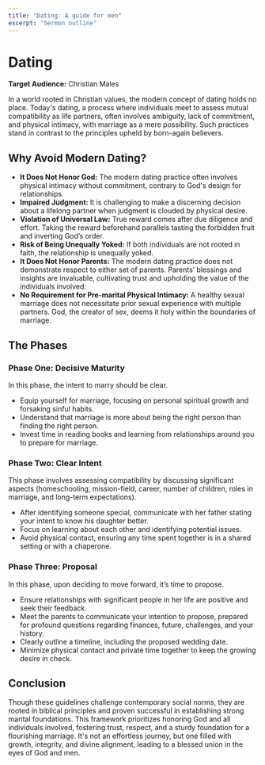 ```yaml
---
title: "Dating: A guide for men"
excerpt: "Sermon outline"
---
```


# Dating

**Target Audience:** Christian Males

In a world rooted in Christian values, the modern concept of dating holds no place. Today's dating, a process where individuals meet to assess mutual compatibility as life partners, often involves ambiguity, lack of commitment, and physical intimacy, with marriage as a mere possibility. Such practices stand in contrast to the principles upheld by born-again believers.

## Why Avoid Modern Dating?

- **It Does Not Honor God:** The modern dating practice often involves physical intimacy without commitment, contrary to God's design for relationships.
- **Impaired Judgment:** It is challenging to make a discerning decision about a lifelong partner when judgment is clouded by physical desire.
- **Violation of Universal Law:** True reward comes after due diligence and effort. Taking the reward beforehand parallels tasting the forbidden fruit and inverting God’s order.
- **Risk of Being Unequally Yoked:** If both individuals are not rooted in faith, the relationship is unequally yoked.
- **It Does Not Honor Parents:** The modern dating practice does not demonstrate respect to either set of parents. Parents’ blessings and insights are invaluable, cultivating trust and upholding the value of the individuals involved.
- **No Requirement for Pre-marital Physical Intimacy:** A healthy sexual marriage does not necessitate prior sexual experience with multiple partners. God, the creator of sex, deems it holy within the boundaries of marriage.

## The Phases

### Phase One: Decisive Maturity

In this phase, the intent to marry should be clear.

- Equip yourself for marriage, focusing on personal spiritual growth and forsaking sinful habits.
- Understand that marriage is more about being the right person than finding the right person.
- Invest time in reading books and learning from relationships around you to prepare for marriage.

### Phase Two: Clear Intent

This phase involves assessing compatibility by discussing significant aspects (homeschooling, mission-field, career, number of children, roles in marriage, and long-term expectations).

- After identifying someone special, communicate with her father stating your intent to know his daughter better.
- Focus on learning about each other and identifying potential issues.
- Avoid physical contact, ensuring any time spent together is in a shared setting or with a chaperone.

### Phase Three: Proposal

In this phase, upon deciding to move forward, it’s time to propose.

- Ensure relationships with significant people in her life are positive and seek their feedback.
- Meet the parents to communicate your intention to propose, prepared for profound questions regarding finances, future, challenges, and your history.
- Clearly outline a timeline, including the proposed wedding date.
- Minimize physical contact and private time together to keep the growing desire in check.

## Conclusion

Though these guidelines challenge contemporary social norms, they are rooted in biblical principles and proven successful in establishing strong marital foundations. This framework prioritizes honoring God and all individuals involved, fostering trust, respect, and a sturdy foundation for a flourishing marriage. It's not an effortless journey, but one filled with growth, integrity, and divine alignment, leading to a blessed union in the eyes of God and men.